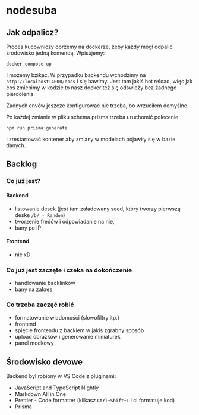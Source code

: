 # nodesuba

## Jak odpalicz?
Proces kucowniczy oprzemy na dockerze, żeby każdy mógł odpalić środowisko jedną komendą. Wpisujemy:
```
docker-compose up
```
I możemy bzikać. W przypadku backendu wchodzimy na `http://localhost:4000/docs` i się bawimy. Jest tam jakiś hot reload, więc jak coś zmienimy w kodzie to nasz docker też się odświeży bez żadnego pierdolenia.

Żadnych envów jeszcze konfigurować nie trzeba, bo wrzuciłem domyślne.

Po każdej zmianie w pliku schema.prisma trzeba uruchomić polecenie
```
npm run prisma:generate
```
i zrestartować kontener aby zmiany w modelach pojawiły się w bazie danych.

## Backlog
### Co już jest?
#### Backend
* listowanie desek (jest tam załadowany seed, który tworzy pierwszą deskę `/b/ - Random`)
* tworzenie fredów i odpowiadanie na nie,
* bany po IP
#### Frontend 
* nic xD

### Co już jest zaczęte i czeka na dokończenie
* handlowanie backlinków
* bany na zakres

### Co trzeba zacząć robić
* formatowanie wiadomości (słowofiltry itp.)
* frontend
* spięcie frontendu z backiem w jakiś zgrabny sposób
* upload obrazków i generowanie miniaturek
* panel modkowy

## Środowisko devowe
Backend był robiony w VS Code z pluginami:
* JavaScript and TypeScript Nightly
* Markdown All in One
* Prettier - Code formatter (klikasz `Ctrl+Shift+I` i ci formatuje kod)
* Prisma